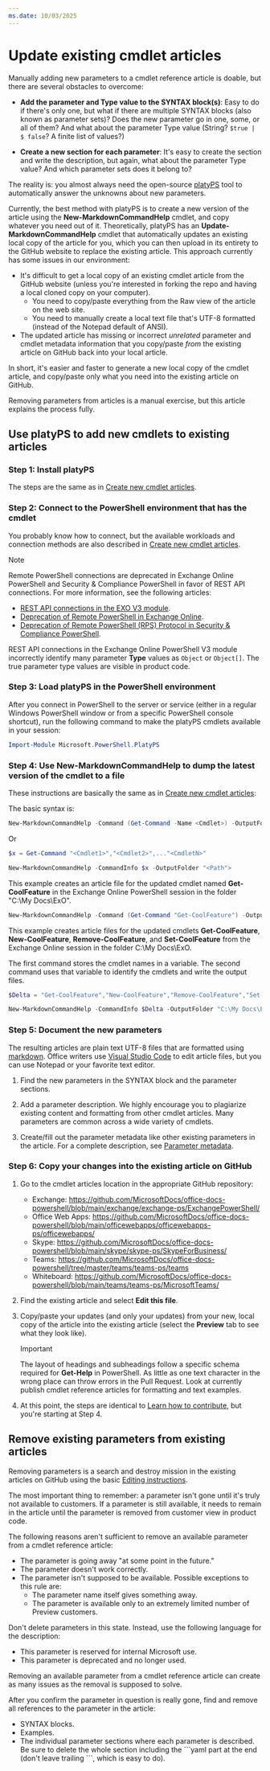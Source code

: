 ```yaml
---
ms.date: 10/03/2025
---
```


# Update existing cmdlet articles

Manually adding new parameters to a cmdlet reference article is doable, but there are several obstacles to overcome:

- **Add the parameter and Type value to the SYNTAX block(s)**: Easy to do if there's only one, but what if there are multiple SYNTAX blocks (also known as parameter sets)? Does the new parameter go in one, some, or all of them? And what about the parameter Type value (String? `$true | $ false`? A finite list of values?)

- **Create a new section for each parameter**: It's easy to create the section and write the description, but again, what about the parameter Type value? And which parameter sets does it belong to?

The reality is: you almost always need the open-source [platyPS](https://github.com/PowerShell/platyPS) tool to automatically answer the unknowns about new parameters.

Currently, the best method with platyPS is to create a new version of the article using the **New-MarkdownCommandHelp** cmdlet, and copy whatever you need out of it. Theoretically, platyPS has an **Update-MarkdownCommandHelp** cmdlet that automatically updates an existing local copy of the article for you, which you can then upload in its entirety to the GitHub website to replace the existing article. This approach currently has some issues in our environment:

- It's difficult to get a local copy of an existing cmdlet article from the GitHub website (unless you're interested in forking the repo and having a local cloned copy on your computer).
  - You need to copy/paste everything from the Raw view of the article on the web site.
  - You need to manually create a local text file that's UTF-8 formatted (instead of the Notepad default of ANSI).
- The updated article has missing or incorrect _unrelated_ parameter and cmdlet metadata information that you copy/paste _from_ the existing article on GitHub back into your local article.

In short, it's easier and faster to generate a new local copy of the cmdlet article, and copy/paste only what you need into the existing article on GitHub.

Removing parameters from articles is a manual exercise, but this article explains the process fully.

## Use platyPS to add new cmdlets to existing articles

### Step 1: Install platyPS

The steps are the same as in [Create new cmdlet articles](NEW_CMDLETS.md#step-1-install-platyps-on-current-versions-of-windows).

### Step 2: Connect to the PowerShell environment that has the cmdlet

You probably know how to connect, but the available workloads and connection methods are also described in [Create new cmdlet articles](NEW_CMDLETS.md#step-2-connect-to-the-powershell-environment-that-has-the-cmdlet).

> [!NOTE]
> Remote PowerShell connections are deprecated in Exchange Online PowerShell and Security & Compliance PowerShell in favor of REST API connections. For more information, see the following articles:
>
> - [REST API connections in the EXO V3 module](https://learn.microsoft.com/powershell/exchange/exchange-online-powershell-v2#rest-api-connections-in-the-exo-v3-module).
> - [Deprecation of Remote PowerShell in Exchange Online](https://techcommunity.microsoft.com/t5/exchange-team-blog/deprecation-of-remote-powershell-in-exchange-online-re-enabling/ba-p/3779692).
> - [Deprecation of Remote PowerShell (RPS) Protocol in Security & Compliance PowerShell](https://techcommunity.microsoft.com/t5/exchange-team-blog/deprecation-of-remote-powershell-rps-protocol-in-security-and/ba-p/3815432).
>
> REST API connections in the Exchange Online PowerShell V3 module incorrectly identify many parameter **Type** values as `Object` or `Object[]`. The true parameter type values are visible in product code.

### Step 3: Load platyPS in the PowerShell environment

After you connect in PowerShell to the server or service (either in a regular Windows PowerShell window or from a specific PowerShell console shortcut), run the following command to make the platyPS cmdlets available in your session:

```powershell
Import-Module Microsoft.PowerShell.PlatyPS
```

<a name='step-4-use-new-markdownhelp-to-dump-the-latest-version-of-the-cmdlet-to-a-file'></a>

### Step 4: Use New-MarkdownCommandHelp to dump the latest version of the cmdlet to a file

These instructions are basically the same as in [Create new cmdlet articles](NEW_CMDLETS.md):

The basic syntax is:

```powershell
New-MarkdownCommandHelp -Command (Get-Command -Name <Cmdlet>) -OutputFolder "<Path">
```

Or

```powershell
$x = Get-Command "<Cmdlet1>","<Cmdlet2>",..."<CmdletN>"

New-MarkdownCommandHelp -CommandInfo $x -OutputFolder "<Path">
```

This example creates an article file for the updated cmdlet named **Get-CoolFeature** in the Exchange Online PowerShell session in the folder "C:\My Docs\ExO".

```powershell
New-MarkdownCommandHelp -Command (Get-Command "Get-CoolFeature") -OutputFolder "C:\My Docs\ExO"
```

This example creates article files for the updated cmdlets **Get-CoolFeature**, **New-CoolFeature**, **Remove-CoolFeature**, and **Set-CoolFeature** from the Exchange Online session in the folder C:\My Docs\ExO.

The first command stores the cmdlet names in a variable. The second command uses that variable to identify the cmdlets and write the output files.

```powershell
$Delta = "Get-CoolFeature","New-CoolFeature","Remove-CoolFeature","Set-CoolFeature"

New-MarkdownCommandHelp -CommandInfo $Delta -OutputFolder "C:\My Docs\ExO"
```

### Step 5: Document the new parameters

The resulting articles are plain text UTF-8 files that are formatted using [markdown](https://guides.github.com/features/mastering-markdown/). Office writers use [Visual Studio Code](https://code.visualstudio.com/) to edit article files, but you can use Notepad or your favorite text editor.

1. Find the new parameters in the SYNTAX block and the parameter sections.

2. Add a parameter description. We highly encourage you to plagiarize existing content and formatting from other cmdlet articles. Many parameters are common across a wide variety of cmdlets.

3. Create/fill out the parameter metadata like other existing parameters in the article. For a complete description, see [Parameter metadata](NEW_CMDLETS.md#parameter-metadata).

### Step 6: Copy your changes into the existing article on GitHub

1. Go to the cmdlet articles location in the appropriate GitHub repository:

   - Exchange: <https://github.com/MicrosoftDocs/office-docs-powershell/blob/main/exchange/exchange-ps/ExchangePowerShell/>
   - Office Web Apps: <https://github.com/MicrosoftDocs/office-docs-powershell/blob/main/officewebapps/officewebapps-ps/officewebapps/>
   - Skype: <https://github.com/MicrosoftDocs/office-docs-powershell/blob/main/skype/skype-ps/SkypeForBusiness/>
   - Teams: <https://github.com/MicrosoftDocs/office-docs-powershell/tree/master/teams/teams-ps/teams>
   - Whiteboard: <https://github.com/MicrosoftDocs/office-docs-powershell/blob/main/teams/teams-ps/MicrosoftTeams/>

2. Find the existing article and select **Edit this file**.

3. Copy/paste your updates (and only your updates) from your new, local copy of the article into the existing article (select the **Preview** tab to see what they look like).

   > [!IMPORTANT]
   > The layout of headings and subheadings follow a specific schema required for **Get-Help** in PowerShell. As little as one text character in the wrong place can throw errors in the Pull Request. Look at currently publish cmdlet reference articles for formatting and text examples.

4. At this point, the steps are identical to [Learn how to contribute](../README.md), but you're starting at Step 4.

## Remove existing parameters from existing articles

Removing parameters is a search and destroy mission in the existing articles on GitHub using the basic [Editing instructions](../README.md).

The most important thing to remember: a parameter isn't gone until it's truly not available to customers. If a parameter is still available, it needs to remain in the article until the parameter is removed from customer view in product code.

The following reasons aren't sufficient to remove an available parameter from a cmdlet reference article:

- The parameter is going away "at some point in the future."
- The parameter doesn't work correctly.
- The parameter isn't supposed to be available. Possible exceptions to this rule are:
  - The parameter name itself gives something away.
  - The parameter is available only to an extremely limited number of Preview customers.

Don't delete parameters in this state. Instead, use the following language for the description:

- This parameter is reserved for internal Microsoft use.
- This parameter is deprecated and no longer used.

Removing an available parameter from a cmdlet reference article can create as many issues as the removal is supposed to solve.

After you confirm the parameter in question is really gone, find and remove all references to the parameter in the article:

- SYNTAX blocks.
- Examples.
- The individual parameter sections where each parameter is described. Be sure to delete the whole section including the \`\`\`yaml part at the end (don't leave trailing \`\`\`, which is easy to do).
